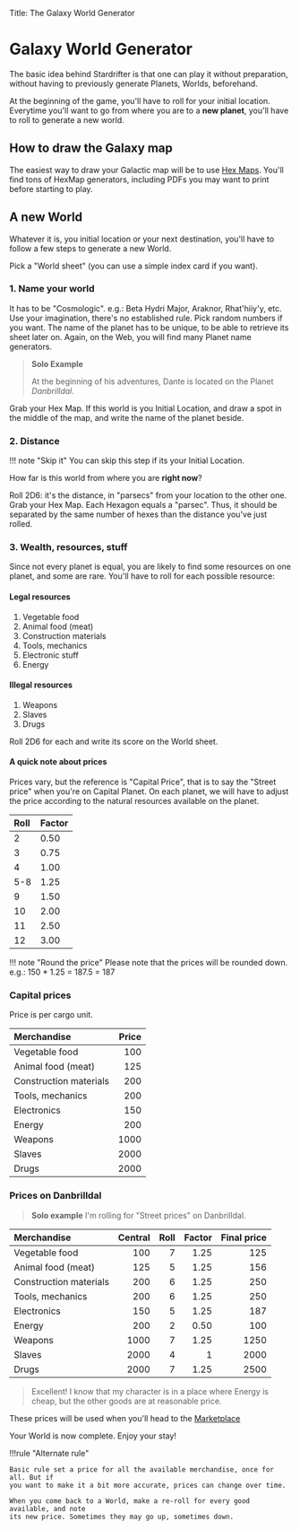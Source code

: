 Title: The Galaxy World Generator

# Galaxy World Generator

The basic idea behind Stardrifter is that one can play it without preparation,
without having to previously generate Planets, Worlds, beforehand.

At the beginning of the game, you'll have to roll for your initial location.
Everytime you'll want to go from where you are to a **new planet**, you'll have
to roll to generate a new world.

## How to draw the Galaxy map

The easiest way to draw your Galactic map will be to use [Hex Maps][HexMap].
You'll find tons of HexMap generators, including PDFs you may want to print
before starting to play.

## A new World

Whatever it is, you initial location or your next destination, you'll have to
follow a few steps to generate a new World.

Pick a "World sheet" (you can use a simple index card if you want).

### 1. Name your world

It has to be "Cosmologic". e.g.: Beta Hydri Major, Araknor, Rhat'hiiy'y, etc.
Use your imagination, there's no established rule. Pick random numbers if you
want. The name of the planet has to be unique, to be able to retrieve its sheet
later on. Again, on the Web, you will find many Planet name generators.

> **Solo Example**
> 
> At the beginning of his adventures, Dante is located on the Planet
> *Danbrilldal*.

Grab your Hex Map. If this world is you Initial Location, and draw a spot in the
middle of the map, and write the name of the planet beside.

### 2. Distance

!!! note "Skip it"
    You can skip this step if its your Initial Location.

How far is this world from where you are **right now**?

Roll 2D6: it's the distance, in "parsecs" from your location to the other one.
Grab your Hex Map. Each Hexagon equals a "parsec". Thus, it should be separated
by the same number of hexes than the distance you've just rolled.

### 3. Wealth, resources, stuff

Since not every planet is equal, you are likely to find some resources on one
planet, and some are rare. You'll have to roll for each possible resource:

#### Legal resources

1. Vegetable food 
2. Animal food (meat)
3. Construction materials
4. Tools, mechanics
5. Electronic stuff
6. Energy

#### Illegal resources

1. Weapons
2. Slaves
3. Drugs

Roll 2D6 for each and write its score on the World sheet.

#### A quick note about prices

Prices vary, but the reference is "Capital Price", that is to say the "Street price"
when you're on Capital Planet. On each planet, we will have to adjust the price
according to the natural resources available on the planet.

| Roll | Factor  |
|:---- |:--------|
| 2    | 0.50    | 
| 3    | 0.75    |
| 4    | 1.00    |
| 5-8  | 1.25    |
| 9    | 1.50    |
| 10   | 2.00    |
| 11   | 2.50    |
| 12   | 3.00    |


!!! note "Round the price" 
    Please note that the prices will be rounded down. e.g.:
    150 * 1.25 = 187.5 = 187

### Capital prices

Price is per cargo unit.

| Merchandise                | Price   |
|:-------------------------- |--------:|
| Vegetable food             | 100     |
| Animal food (meat)         | 125     |
| Construction materials     | 200     |
| Tools, mechanics           | 200     |
| Electronics                | 150     | 
| Energy                     | 200     |
| Weapons                    | 1000    |
| Slaves                     | 2000    |
| Drugs                      | 2000    |


### Prices on Danbrilldal

> **Solo example**
> I'm rolling for "Street prices" on Danbrilldal.
>

| Merchandise                | Central | Roll | Factor | Final price |
|:-------------------------- |--------:|-----:|-------:|------------:|
| Vegetable food             | 100     | 7    | 1.25   | 125         |
| Animal food (meat)         | 125     | 5    | 1.25   | 156         |
| Construction materials     | 200     | 6    | 1.25   | 250         |
| Tools, mechanics           | 200     | 6    | 1.25   | 250         |
| Electronics                | 150     | 5    | 1.25   | 187         |
| Energy                     | 200     | 2    | 0.50   | 100         |
| Weapons                    | 1000    | 7    | 1.25   | 1250        |
| Slaves                     | 2000    | 4    | 1      | 2000        |
| Drugs                      | 2000    | 7    | 1.25   | 2500        |

> Excellent! I know that my character is in a place where Energy is cheap, but
> the other goods are at reasonable price.

These prices will be used when you'll head to the [Marketplace][marketplace]

Your World is now complete. Enjoy your stay!

!!!rule "Alternate rule"

    Basic rule set a price for all the available merchandise, once for all. But if
    you want to make it a bit more accurate, prices can change over time.

    When you come back to a World, make a re-roll for every good available, and note
    its new price. Sometimes they may go up, sometimes down.

[HexMap]: https://en.wikipedia.org/wiki/Hex_map
[marketplace]: ../marketplace/
